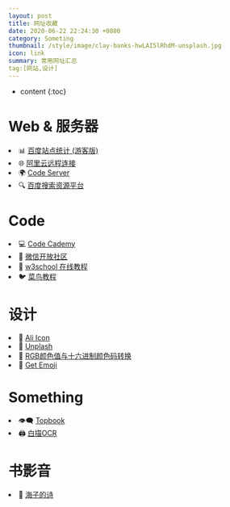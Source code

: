 ```yaml
---
layout: post
title: 网址收藏
date: 2020-06-22 22:24:30 +0800
category: Someting
thumbnail: /style/image/clay-banks-hwLAI5lRhdM-unsplash.jpg
icon: link
summary: 常用网址汇总
tag:[网站,设计]
---
```



* content
{:toc}


# Web & 服务器

<li>📊 <a href=
"https://tongji.baidu.com/web/10000229477/overview/index?siteId=15260124" target="_blank">百度站点统计 (游客版)</a></li>

<li>🌐 <a href="https://ecs-workbench.aliyun.com/" target="_blank">阿里云远程连接</a></li>

<li>🌍 <a href="http://47.92.138.251:8091/" target="_blank">Code Server</a></li>

<li>🔍 <a href=
"https://ziyuan.baidu.com/pressure/index?site=http://www.qiening.top/" target="_blank">百度搜索资源平台</a></li>

# Code

<li>💻 <a href="https://www.codecademy.com/" target="_blank">Code Cademy</a></li>

<li>💬 <a href="https://developers.weixin.qq.com/" target="_blank">微信开放社区</a></li>

<li>📰 <a href="https://www.w3school.com.cn/" target="_blank">w3school 在线教程</a></li>

<li>🐦 <a href="https://www.runoob.com/" target="_blank">菜鸟教程</a></li>

# 设计

<li>🎅 <a href="https://www.iconfont.cn/" target="_blank">Ali Icon</a></li>

<li>🌌 <a href="https://unsplash.com/" target="_blank">Unplash</a></li>

<li>🎨 <a href="https://www.sioe.cn/yingyong/yanse-rgb-16/" target="_blank">RGB颜色值与十六进制颜色码转换</a></li>

<li>🤣 <a href="https://emoji.svend.cc/" target="_blank">Get Emoji</a></li>

# Something

<li>👁‍🗨 <a href="https://topbook.cc/" target="_blank">Topbook</a></li>

<li>🖨 <a href="https://web.baimiaoapp.com/" target="_blank">白描OCR</a></li>

# 书影音

<li>🌊 <a href="https://haizi.huhaitai.com/" target="_blank">海子的诗</a></li>